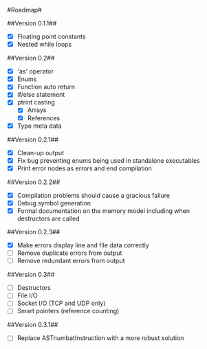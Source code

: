 #Roadmap#

##Version 0.1.1##
 - [x] Floating point constants
 - [x] Nested while loops

##Version 0.2##
 - [x] 'as' operator
 - [x] Enums
 - [x] Function auto return
 - [x] if/else statement
 - [x] ptrint casting
   - [x] Arrays
   - [x] References
 - [x] Type meta data

##Version 0.2.1##
 - [x] Clean-up output
 - [x] Fix bug preventing enums being used in standalone executables
 - [x] Print error nodes as errors and end compilation

##Version 0.2.2##
 - [x] Compilation problems should cause a gracious failure
 - [x] Debug symbol generation
 - [x] Formal documentation on the memory model including when destructors are called

##Version 0.2.3##
 - [x] Make errors display line and file data correctly
 - [ ] Remove duplicate errors from output
 - [ ] Remove redundant errors from output

##Version 0.3##
 - [ ] Destructors
 - [ ] File I/O
 - [ ] Socket I/O (TCP and UDP only)
 - [ ] Smart pointers (reference counting)

##Version 0.3.1##
 - [ ] Replace ASTnumbatInstruction with a more robust solution
